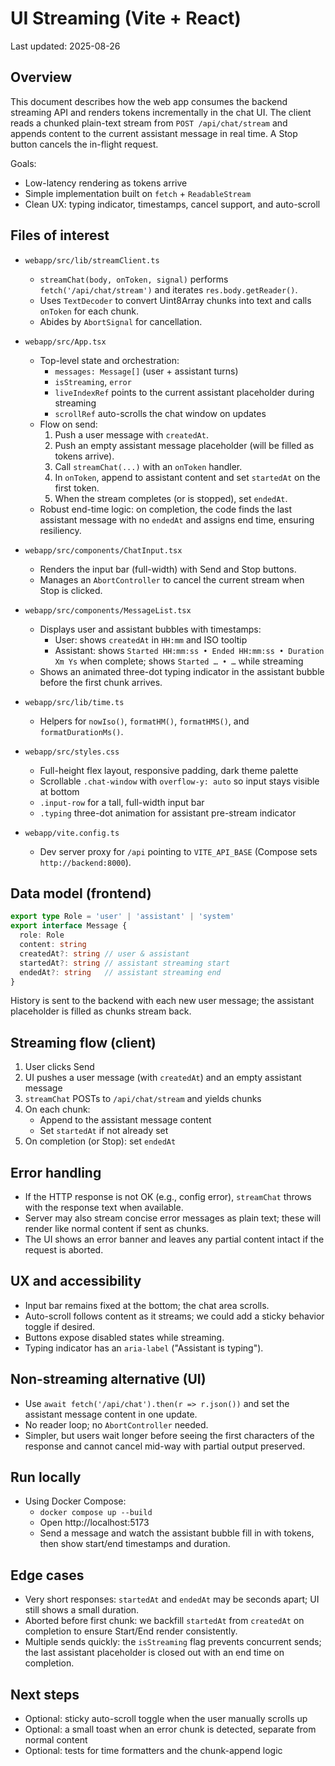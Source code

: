 # UI Streaming (Vite + React)

Last updated: 2025-08-26

## Overview
This document describes how the web app consumes the backend streaming API and renders tokens incrementally in the chat UI. The client reads a chunked plain-text stream from `POST /api/chat/stream` and appends content to the current assistant message in real time. A Stop button cancels the in-flight request.

Goals:
- Low-latency rendering as tokens arrive
- Simple implementation built on `fetch` + `ReadableStream`
- Clean UX: typing indicator, timestamps, cancel support, and auto-scroll

## Files of interest
- `webapp/src/lib/streamClient.ts`
  - `streamChat(body, onToken, signal)` performs `fetch('/api/chat/stream')` and iterates `res.body.getReader()`.
  - Uses `TextDecoder` to convert Uint8Array chunks into text and calls `onToken` for each chunk.
  - Abides by `AbortSignal` for cancellation.

- `webapp/src/App.tsx`
  - Top-level state and orchestration:
    - `messages: Message[]` (user + assistant turns)
    - `isStreaming`, `error`
    - `liveIndexRef` points to the current assistant placeholder during streaming
    - `scrollRef` auto-scrolls the chat window on updates
  - Flow on send:
    1. Push a user message with `createdAt`.
    2. Push an empty assistant message placeholder (will be filled as tokens arrive).
    3. Call `streamChat(...)` with an `onToken` handler.
    4. In `onToken`, append to assistant content and set `startedAt` on the first token.
    5. When the stream completes (or is stopped), set `endedAt`.
  - Robust end-time logic: on completion, the code finds the last assistant message with no `endedAt` and assigns end time, ensuring resiliency.

- `webapp/src/components/ChatInput.tsx`
  - Renders the input bar (full-width) with Send and Stop buttons.
  - Manages an `AbortController` to cancel the current stream when Stop is clicked.

- `webapp/src/components/MessageList.tsx`
  - Displays user and assistant bubbles with timestamps:
    - User: shows `createdAt` in `HH:mm` and ISO tooltip
    - Assistant: shows `Started HH:mm:ss • Ended HH:mm:ss • Duration Xm Ys` when complete; shows `Started … • …` while streaming
  - Shows an animated three-dot typing indicator in the assistant bubble before the first chunk arrives.

- `webapp/src/lib/time.ts`
  - Helpers for `nowIso()`, `formatHM()`, `formatHMS()`, and `formatDurationMs()`.

- `webapp/src/styles.css`
  - Full-height flex layout, responsive padding, dark theme palette
  - Scrollable `.chat-window` with `overflow-y: auto` so input stays visible at bottom
  - `.input-row` for a tall, full-width input bar
  - `.typing` three-dot animation for assistant pre-stream indicator

- `webapp/vite.config.ts`
  - Dev server proxy for `/api` pointing to `VITE_API_BASE` (Compose sets `http://backend:8000`).

## Data model (frontend)
```ts
export type Role = 'user' | 'assistant' | 'system'
export interface Message {
  role: Role
  content: string
  createdAt?: string // user & assistant
  startedAt?: string // assistant streaming start
  endedAt?: string   // assistant streaming end
}
```

History is sent to the backend with each new user message; the assistant placeholder is filled as chunks stream back.

## Streaming flow (client)
1. User clicks Send
2. UI pushes a user message (with `createdAt`) and an empty assistant message
3. `streamChat` POSTs to `/api/chat/stream` and yields chunks
4. On each chunk:
   - Append to the assistant message content
   - Set `startedAt` if not already set
5. On completion (or Stop): set `endedAt`

## Error handling
- If the HTTP response is not OK (e.g., config error), `streamChat` throws with the response text when available.
- Server may also stream concise error messages as plain text; these will render like normal content if sent as chunks.
- The UI shows an error banner and leaves any partial content intact if the request is aborted.

## UX and accessibility
- Input bar remains fixed at the bottom; the chat area scrolls.
- Auto-scroll follows content as it streams; we could add a sticky behavior toggle if desired.
- Buttons expose disabled states while streaming.
- Typing indicator has an `aria-label` ("Assistant is typing").

## Non-streaming alternative (UI)
- Use `await fetch('/api/chat').then(r => r.json())` and set the assistant message content in one update.
- No reader loop; no `AbortController` needed.
- Simpler, but users wait longer before seeing the first characters of the response and cannot cancel mid-way with partial output preserved.

## Run locally
- Using Docker Compose:
  - `docker compose up --build`
  - Open http://localhost:5173
  - Send a message and watch the assistant bubble fill in with tokens, then show start/end timestamps and duration.

## Edge cases
- Very short responses: `startedAt` and `endedAt` may be seconds apart; UI still shows a small duration.
- Aborted before first chunk: we backfill `startedAt` from `createdAt` on completion to ensure Start/End render consistently.
- Multiple sends quickly: the `isStreaming` flag prevents concurrent sends; the last assistant placeholder is closed out with an end time on completion.

## Next steps
- Optional: sticky auto-scroll toggle when the user manually scrolls up
- Optional: a small toast when an error chunk is detected, separate from normal content
- Optional: tests for time formatters and the chunk-append logic
